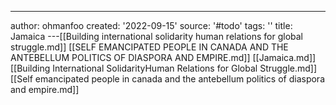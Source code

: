 ---
author: ohmanfoo
created: '2022-09-15'
source: '#todo'
tags: ''
title: Jamaica
---[[Building international solidarity human relations for global struggle.md]]
[[SELF EMANCIPATED PEOPLE IN CANADA AND THE ANTEBELLUM POLITICS OF DIASPORA AND EMPIRE.md]]
[[Jamaica.md]]
[[Building International SolidarityHuman Relations for Global Struggle.md]]
[[Self emancipated people in canada and the antebellum politics of diaspora and empire.md]]
